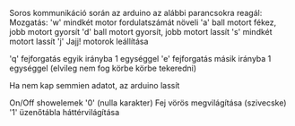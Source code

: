 Soros kommunikáció során az arduino az alábbi parancsokra reagál:
Mozgatás:
'w'	mindkét motor fordulatszámát növeli
'a'	ball motort fékez, jobb motort gyorsít
'd'	ball motort gyorsít, jobb motort lassít
's'	mindkét motort lassít
'j'	Jajj! motorok leállítása

'q'	fejforgatás egyik irányba 1 egységgel
'e'	fejforgatás másik irányba 1 egységgel
(elvileg nem fog körbe körbe tekeredni)

Ha nem kap semmien adatot, az arduino lassít

On/Off showelemek
'0'	(nulla karakter) Fej vörös megvilágítása (szivecske)
'1'	üzenőtábla háttérvilágítása

